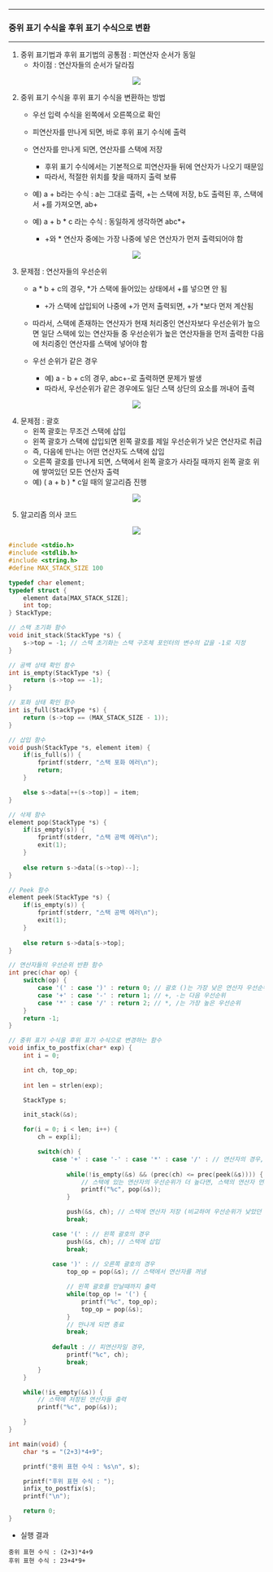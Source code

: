 -----
### 중위 표기 수식을 후위 표기 수식으로 변환
-----
1. 중위 표기법과 후위 표기법의 공통점 : 피연산자 순서가 동일
   - 차이점 : 연산자들의 순서가 달라짐
<div align="center">
<img src="https://github.com/user-attachments/assets/4877682e-824a-4f39-8d02-b3c40c7f0580">
</div>

2. 중위 표기 수식을 후위 표기 수식을 변환하는 방법
   - 우선 입력 수식을 왼쪽에서 오른쪽으로 확인
   - 피연산자를 만나게 되면, 바로 후위 표기 수식에 출력
   - 연산자를 만나게 되면, 연산자를 스택에 저장
     + 후위 표기 수식에서는 기본적으로 피연산자들 뒤에 연산자가 나오기 때문임
     + 따라서, 적절한 위치를 찾을 때까지 출력 보류

   - 예) a + b라는 수식 : a는 그대로 출력, +는 스택에 저장, b도 출력된 후, 스택에서 +를 가져오면, ab+
   - 예) a + b * c 라는 수식 : 동일하게 생각하면 abc*+
     + +와 * 연산자 중에는 가장 나중에 넣은 연산자가 먼저 출력되어야 함
<div align="center">
<img src="https://github.com/user-attachments/assets/532d730a-1f1d-4d0d-967e-2f0138726517">
</div>

3. 문제점 : 연산자들의 우선순위
   - a * b + c의 경우, *가 스택에 들어있는 상태에서 +를 넣으면 안 됨
     + ```+```가 스택에 삽입되어 나중에 +가 먼저 출력되면, +가 *보다 먼저 계산됨

   - 따라서, 스택에 존재하는 연산자가 현재 처리중인 연산자보다 우선순위가 높으면 일단 스택에 있는 연산자들 중 우선순위가 높은 연산자들을 먼저 출력한 다음에 처리중인 연산자를 스택에 넣어야 함
   - 우선 순위가 같은 경우
     + 예) a - b + c의 경우, abc+-로 출력하면 문제가 발생
     + 따라서, 우선순위가 같은 경우에도 일단 스택 상단의 요소를 꺼내어 출력
<div align="center">
<img src="https://github.com/user-attachments/assets/7dfe6c2e-b8a0-4d85-8b19-5cd2a74ddfc1">
</div>

4. 문제점 : 괄호
   - 왼쪽 괄호는 무조건 스택에 삽입
   - 왼쪽 괄호가 스택에 삽입되면 왼쪽 괄호를 제일 우선순위가 낮은 연산자로 취급
   - 즉, 다음에 만나는 어떤 연산자도 스택에 삽입
   - 오른쪽 괄호를 만나게 되면, 스택에서 왼쪽 괄호가 사라질 때까지 왼쪽 괄호 위에 쌓여있던 모든 연산자 출력
   - 예) ( a + b ) * c일 때의 알고리즘 진행
<div align="center">
<img src="https://github.com/user-attachments/assets/a90ca98b-b3af-4955-9bc3-392767530fcc">
</div>

5. 알고리즘 의사 코드
<div align="center">
<img src="https://github.com/user-attachments/assets/9e260959-d81d-4de9-bcb1-1107f63551ab">
</div>

```c
#include <stdio.h>
#include <stdlib.h>
#include <string.h>
#define MAX_STACK_SIZE 100

typedef char element;
typedef struct {
    element data[MAX_STACK_SIZE];
    int top;
} StackType;

// 스택 초기화 함수
void init_stack(StackType *s) {
    s->top = -1; // 스택 초기화는 스택 구조체 포인터의 변수의 값을 -1로 지정
}

// 공백 상태 확인 함수
int is_empty(StackType *s) {
    return (s->top == -1);
}

// 포화 상태 확인 함수
int is_full(StackType *s) {
    return (s->top == (MAX_STACK_SIZE - 1));
}

// 삽입 함수
void push(StackType *s, element item) {
    if(is_full(s)) {
        fprintf(stderr, "스택 포화 에러\n");
        return;
    } 

    else s->data[++(s->top)] = item;
}

// 삭제 함수
element pop(StackType *s) {
    if(is_empty(s)) {  
        fprintf(stderr, "스택 공백 에러\n");
        exit(1);
    } 
    
    else return s->data[(s->top)--];
}

// Peek 함수
element peek(StackType *s) {
    if(is_empty(s)) {  
        fprintf(stderr, "스택 공백 에러\n");
        exit(1);
    } 
    
    else return s->data[s->top];
}

// 연산자들의 우선순위 반환 함수
int prec(char op) {
    switch(op) {
        case '(' : case ')' : return 0; // 괄호 ()는 가장 낮은 연산자 우선순위를 가짐
        case '+' : case '-' : return 1; // +, -는 다음 우선순위
        case '*' : case '/' : return 2; // *, /는 가장 높은 우선순위
    }
    return -1;
}

// 중위 표기 수식을 후위 표기 수식으로 변경하는 함수
void infix_to_postfix(char* exp) {
    int i = 0;

    int ch, top_op;
    
    int len = strlen(exp);

    StackType s;

    init_stack(&s);

    for(i = 0; i < len; i++) {
        ch = exp[i];

        switch(ch) {
            case '+' : case '-' : case '*' : case '/' : // 연산자의 경우, 스택에 있는 연산자 우선순위와 비교
            
                while(!is_empty(&s) && (prec(ch) <= prec(peek(&s)))) {
                    // 스택에 있는 연산자의 우선순위가 더 높다면, 스택의 연산자 먼저 처리
                    printf("%c", pop(&s));
                }

                push(&s, ch); // 스택에 연산자 저장 (비교하여 우선순위가 낮았던 연산자)
                break;

            case '(' : // 왼쪽 괄호의 경우
                push(&s, ch); // 스택에 삽입
                break;
            
            case ')' : // 오른쪽 괄호의 경우
                top_op = pop(&s); // 스택에서 연산자를 꺼냄

                // 왼쪽 괄호를 만날때까지 출력
                while(top_op != '(') {
                    printf("%c", top_op);
                    top_op = pop(&s);
                }
                // 만나게 되면 종료
                break;
            
            default : // 피연산자일 경우,
                printf("%c", ch);
                break;
        }
    }

    while(!is_empty(&s)) {
        // 스택에 저장된 연산자들 출력
        printf("%c", pop(&s));

    }
}

int main(void) {
    char *s = "(2+3)*4+9";

    printf("중위 표현 수식 : %s\n", s);

    printf("후위 표현 수식 : ");
    infix_to_postfix(s);
    printf("\n");

    return 0;
}
```
  - 실행 결과
```
중위 표현 수식 : (2+3)*4+9
후위 표현 수식 : 23+4*9+
```


 
